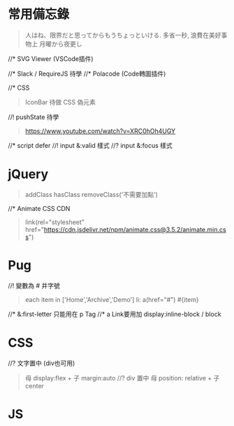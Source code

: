 # 常用備忘錄
> 人はね、限界だと思ってからもうちょっといける.
> 多省一秒‚ 浪費在美好事物上
> 月曜から夜更し


//* SVG Viewer (VSCode插件)

//* Slack / RequireJS 待學
//* Polacode (Code轉圖插件)

//* CSS 
> IconBar 待做
> CSS 偽元素

//! pushState 待學
> https://www.youtube.com/watch?v=XRC0hOh4UGY

//* script defer 
//! input &:valid 樣式
//? input &:focus 樣式

# jQuery
> addClass hasClass removeClass('不需要加點')

//* Animate CSS CDN
> link(rel="stylesheet" href="https://cdn.jsdelivr.net/npm/animate.css@3.5.2/animate.min.css")

# Pug
//! 變數為 # 井字號
> each item in ['Home','Archive','Demo']
> li: a(href="#") #{item}

//* &:first-letter 只能用在 p Tag
//* a Link要用加 display:inline-block / block

# CSS
//? 文字置中 (div也可用)
> 母 display:flex + 子 margin:auto
//? div 置中
> 母 position: relative + 子 center

# JS

